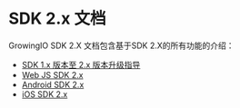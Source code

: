 # SDK 2.x 文档

GrowingIO SDK 2.X 文档包含基于SDK 2.X的所有功能的介绍：

* [SDK 1.x 版本至 2.x 版本升级指导](sdk-1.x-ban-ben-zhi-2.x-ban-ben-sheng-ji-zhi-dao.md)
* [Web JS SDK 2.x ](web-js-sdk-2.x/)
* [Android SDK 2.x](android-sdk-2.x/)
* [iOS SDK 2.x](ios-sdk-2.x/)  



